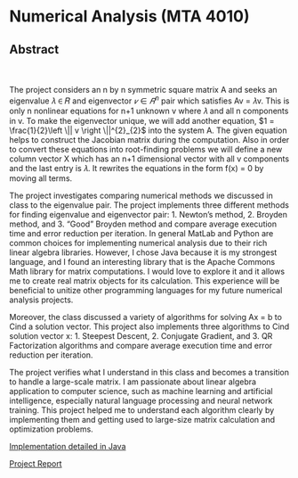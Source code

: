 # Numerical Analysis (MTA 4010)
## Abstract
<br><br>
  The project considers an n by n symmetric square matrix A and seeks an eigenvalue 𝜆 ∈ 𝑅 and eigenvector $𝑣 ∈ 𝑅^{n}$ pair which satisfies Av = 𝜆v. This is only n nonlinear equations for n+1 unknown v where 𝜆 and all n components in v. To make the eigenvector unique, we will
add another equation, $1 = \frac{1}{2}\left \|| v \right \||^{2}_{2}$
into the system A. The given equation helps to construct the Jacobian matrix during the computation. Also in order to convert these equations into root-finding problems we will define a new column vector X which has an n+1 dimensional vector with all v components and the last entry is 𝜆. It rewrites the equations in the form f(x) = 0 by moving all terms.

  The project investigates comparing numerical methods we discussed in class to the eigenvalue pair. The project implements three different methods for finding eigenvalue and eigenvector pair: 1. Newton’s method, 2. Broyden method, and 3. “Good” Broyden method and compare average execution time and error reduction per iteration. In general MatLab and Python are common choices for implementing numerical analysis due to their rich linear algebra libraries. However, I chose Java because it is my strongest language, and I found an interesting library that is the Apache Commons Math library for matrix computations. I would love to explore it and it allows me to create real matrix objects for its calculation. This experience will be beneficial to unitize other programming languages for my future numerical analysis projects.

Moreover, the class discussed a variety of algorithms for solving Ax = b to Cind a solution vector. This project also implements three algorithms to Cind solution vector x: 1. Steepest Descent, 2. Conjugate Gradient, and 3. QR Factorization algorithms and compare average execution time and error reduction per iteration.

The project verifies what I understand in this class and becomes a transition to handle a large-scale matrix. I am passionate about linear algebra application to computer science, such as machine learning and artificial intelligence, especially natural language processing and neural network training. This project helped me to understand each algorithm clearly by implementing them and getting used to large-size matrix calculation and optimization problems.

[Implementation detailed in Java](https://github.com/keiakihito/PersonalProjects/tree/main/NumericalAnalysis/FinalProject/src)

[Project Report](https://github.com/keiakihito/PersonalProjects/blob/main/NumericalAnalysis/Dcumentation/RevisedFinalProjectReport.pdf)
